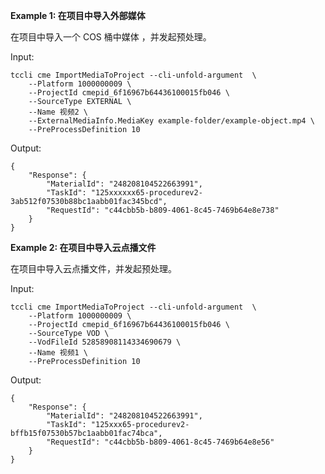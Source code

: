 **Example 1: 在项目中导入外部媒体**

在项目中导入一个  COS 桶中媒体 ，并发起预处理。

Input: 

```
tccli cme ImportMediaToProject --cli-unfold-argument  \
    --Platform 1000000009 \
    --ProjectId cmepid_6f16967b64436100015fb046 \
    --SourceType EXTERNAL \
    --Name 视频2 \
    --ExternalMediaInfo.MediaKey example-folder/example-object.mp4 \
    --PreProcessDefinition 10
```

Output: 
```
{
    "Response": {
        "MaterialId": "248208104522663991",
        "TaskId": "125xxxxxx65-procedurev2-3ab512f07530b88bc1aabb01fac345bcd",
        "RequestId": "c44cbb5b-b809-4061-8c45-7469b64e8e738"
    }
}
```

**Example 2: 在项目中导入云点播文件**

在项目中导入云点播文件，并发起预处理。

Input: 

```
tccli cme ImportMediaToProject --cli-unfold-argument  \
    --Platform 1000000009 \
    --ProjectId cmepid_6f16967b64436100015fb046 \
    --SourceType VOD \
    --VodFileId 52858908114334690679 \
    --Name 视频1 \
    --PreProcessDefinition 10
```

Output: 
```
{
    "Response": {
        "MaterialId": "248208104522663991",
        "TaskId": "125xxx65-procedurev2-bffb15f07530b57bc1aabb01fac74bca",
        "RequestId": "c44cbb5b-b809-4061-8c45-7469b64e8e56"
    }
}
```

